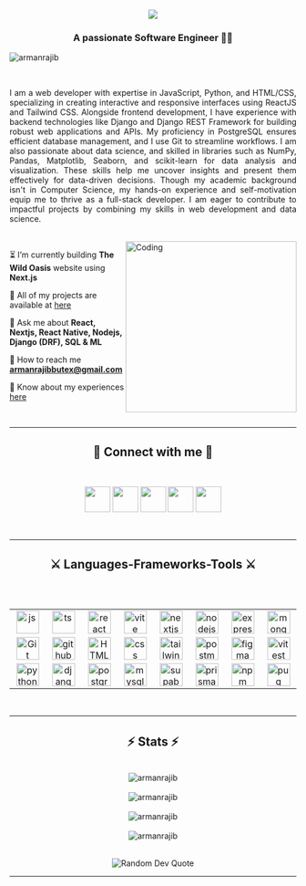 <h1 align="center">
    <img src="https://readme-typing-svg.herokuapp.com/?font=Righteous&size=35&center=true&vCenter=true&width=500&height=70&duration=4000&lines=Hello,+World!+👋;+I'm+Arman+Hossain+Rajib!;" />
</h1>

<h3 align="center">A passionate Software Engineer 👨‍💻</h3>

<p align="left"> <img src="https://komarev.com/ghpvc/?username=armanrajib&label=Profile%20views&color=0e75b6&style=flat" alt="armanrajib" /> </p>

<br/>

<p align="justify">I am a web developer with expertise in JavaScript, Python, and HTML/CSS, specializing in creating interactive and responsive interfaces using ReactJS and Tailwind CSS. Alongside frontend development, I have experience with backend technologies like Django and Django REST Framework for building robust web applications and APIs. My proficiency in PostgreSQL ensures efficient database management, and I use Git to streamline workflows. I am also passionate about data science, and skilled in libraries such as NumPy, Pandas, Matplotlib, Seaborn, and scikit-learn for data analysis and visualization. These skills help me uncover insights and present them effectively for data-driven decisions. Though my academic background isn't in Computer Science, my hands-on experience and self-motivation equip me to thrive as a full-stack developer. I am eager to contribute to impactful projects by combining my skills in web development and data science.</p></br>

<img align="right" alt="Coding" width="300" src="https://mir-s3-cdn-cf.behance.net/project_modules/hd/06f21a161921919.63cd7887d0a70.gif">

⏳ I’m currently building **The Wild Oasis** website using **Next.js**

🚩 All of my projects are available at [here](https://sites.google.com/view/arman-hossain-rajib/projects/)

💬 Ask me about **React, Nextjs, React Native, Nodejs, Django (DRF), SQL & ML**

📧 How to reach me **armanrajibbutex@gmail.com**

📃 Know about my experiences [here](https://drive.google.com/file/d/138e1Yf3UEAOy8ipYPqPWhfNXrun8JoBm/view?usp=sharing)

</br>

<hr/>

<h2 align="center">📱 Connect with me 📱</h2>
<br/>
<p align="center">
<a href="https://facebook.com/ArmanHossainRajib/" target="blank"><img src="https://go-skill-icons.vercel.app/api/icons?i=facebook" height=45 withd=45 /></a>
<a href="https://linkedin.com/in/armanrajib" target="blank"><img src="https://go-skill-icons.vercel.app/api/icons?i=linkedin" height=45 withd=45 /></a>
<a href="https://twitter.com/armanXrajib" target="blank"><img src="https://go-skill-icons.vercel.app/api/icons?i=twitter" height=45 withd=45 /></a>
<a href="https://leetcode.com/u/armanrajib/" target="blank"><img src="https://go-skill-icons.vercel.app/api/icons?i=leetcode" height=45 withd=45 /></a>
<a href="https://github.com/armanrajib" target="blank"><img src="https://go-skill-icons.vercel.app/api/icons?i=github" height=45 withd=45 /></a>
</p>
<br/>
 
<hr/>
<h2 align="center">⚔ Languages-Frameworks-Tools ⚔</h2>
<br/>

<table>
<div style="display: flex; align-items: flex-start; align: center">
<table align="center">
  <tr>
    <td align="center" width="96">
        <img src="https://skillicons.dev/icons?i=js" width="40" height="40" alt="js" />
    </td>
    <td align="center" width="96">
        <img src="https://skillicons.dev/icons?i=ts" width="40" height="40" alt="ts" />
    </td>
    <td align="center" width="96">
        <img src="https://skillicons.dev/icons?i=react" width="40" height="40" alt="react" />
    </td>
    <td align="center" width="96">
        <img src="https://skillicons.dev/icons?i=vite" width="40" height="40" alt="vite" />
    </td>
      <td align="center" width="96">
        <img src="https://skillicons.dev/icons?i=next" width="40" height="40" alt="nextjs" />
    </td>
    <td align="center" width="96">
        <img src="https://skillicons.dev/icons?i=nodejs" width="40" height="40" alt="nodejs" />
    </td>
    <td align="center" width="96">
        <img src="https://skillicons.dev/icons?i=express" width="40" height="40" alt="express" />
    </td>
    <td align="center" width="96">
        <img src="https://skillicons.dev/icons?i=mongo" width="40" height="40" alt="mongodb" />
    </td>
  </tr>
  <tr>    
<td align="center" width="96"> 
        <img src="https://user-images.githubusercontent.com/25181517/192108372-f71d70ac-7ae6-4c0d-8395-51d8870c2ef0.png" width="40" height="40" alt="Git" />
    </td>
     <td align="center" width="96">
        <img src="https://skillicons.dev/icons?i=github" width="40" height="40" alt="github" />
    </td>
<td align="center"  width="96">
        <img src="https://skillicons.dev/icons?i=html" width="40" height="40" alt="HTML5" />
    </td>
<td align="center" width="96">
        <img src="https://skillicons.dev/icons?i=css" width="40" height="40" alt="css" />
    </td>
<td align="center"  width="96">
        <img src="https://skillicons.dev/icons?i=tailwind" width="40" height="40" alt="tailwind" />
    </td>
   <td align="center" width="96">
        <img src="https://skillicons.dev/icons?i=postman" width="40" height="40" alt="postman" />
    </td>
    <td align="center"  width="96">
        <img src="https://skillicons.dev/icons?i=figma" width="40" height="40" alt="figma" />
    </td>
    <td align="center"  width="96">
        <img src="https://skillicons.dev/icons?i=vitest" width="40" height="40" alt="vitest" />
    </td>
  </tr>
 <tr>     
<td align="center" width="96">
        <img src="https://skillicons.dev/icons?i=python" width="40" height="40" alt="python" />
    </td>
<td align="center" width="96">
        <img src="https://skillicons.dev/icons?i=django" width="40" height="40" alt="django" />
    </td>
<td align="center" width="96">
        <img src="https://skillicons.dev/icons?i=postgres" width="40" height="40" alt="postgres" />
    </td>
<td align="center" width="96">
        <img src="https://skillicons.dev/icons?i=mysql" width="40" height="40" alt="mysql" />
    </td>
<td align="center" width="96">
        <img src="https://skillicons.dev/icons?i=supabase" width="40" height="40" alt="supabase" />
    </td>
<td align="center" width="96">
        <img src="https://skillicons.dev/icons?i=prisma" width="40" height="40" alt="prisma" />
    </td>
<td align="center" width="96">
        <img src="https://skillicons.dev/icons?i=npm" width="40" height="40" alt="npm" />
    </td>
    <td align="center" width="96">
        <img src="https://skillicons.dev/icons?i=pug" width="40" height="40" alt="pug" />
     </td>
 </tr>
</table>
</table>

<br/>

<hr/>

<h2 align="center">⚡ Stats ⚡</h2>
<br/>

<div align=center>
  <img align="center" src="https://github-readme-streak-stats.herokuapp.com/?user=armanrajib&&theme=radical" alt="armanrajib" />
<br/> <br/>
   <img src="https://github-readme-activity-graph.vercel.app/graph?username=armanrajib&bg_color=141321&color=f8d847&line=a9fef7&point=87cbc5&area_color=a9fef7&title_color=fe428e&area=true" alt="armanrajib" />
<br>
<br>
    
  <img align="center" src="https://github-readme-stats.vercel.app/api?username=armanrajib&show_icons=true&locale=en&&theme=radical" alt="armanrajib" />
  <br/><br/>
 <img align="center" src="https://github-readme-stats.vercel.app/api/top-langs?username=armanrajib&show_icons=true&locale=en&layout=compact&&theme=radical" alt="armanrajib" />
</div>
<br/>
<p align="center">
  <img src="https://quotes-github-readme.vercel.app/api?type=horizontal&theme=radical" alt="Random Dev Quote" />
</p>

 <hr/>
 
